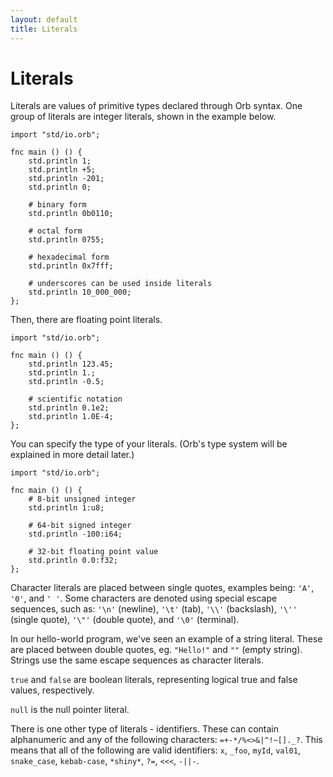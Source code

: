 ```yaml
---
layout: default
title: Literals
---
```

# Literals

Literals are values of primitive types declared through Orb syntax. One group of literals are integer literals, shown in the example below.

```
import "std/io.orb";

fnc main () () {
    std.println 1;
    std.println +5;
    std.println -201;
    std.println 0;

    # binary form
    std.println 0b0110;

    # octal form
    std.println 0755;

    # hexadecimal form
    std.println 0x7fff;

    # underscores can be used inside literals
    std.println 10_000_000;
};
```

Then, there are floating point literals.

```
import "std/io.orb";

fnc main () () {
    std.println 123.45;
    std.println 1.;
    std.println -0.5;

    # scientific notation
    std.println 0.1e2;
    std.println 1.0E-4;
};
```

You can specify the type of your literals. (Orb's type system will be explained in more detail later.)

```
import "std/io.orb";

fnc main () () {
    # 8-bit unsigned integer
    std.println 1:u8;

    # 64-bit signed integer
    std.println -100:i64;

    # 32-bit floating point value
    std.println 0.0:f32;
};
```

Character literals are placed between single quotes, examples being: `'A'`, `'0'`, and `' '`. Some characters are denoted using special escape sequences, such as: `'\n'` (newline), `'\t'` (tab), `'\\'` (backslash), `'\''` (single quote), `'\"'` (double quote), and `'\0'` (terminal).

In our hello-world program, we've seen an example of a string literal. These are placed between double quotes, eg. `"Hello!"` and `""` (empty string). Strings use the same escape sequences as character literals.

`true` and `false` are boolean literals, representing logical true and false values, respectively.

`null` is the null pointer literal.

There is one other type of literals - identifiers. These can contain alphanumeric and any of the following characters: `=+-*/%<>&|^!~[]._?`. This means that all of the following are valid identifiers: `x`, `_foo`, `myId`, `val01`, `snake_case`, `kebab-case`, `*shiny*`, `?=`, `<<<`, `-||-`.